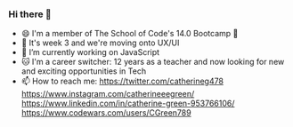### Hi there 👋

- :smile: I'm a member of The School of Code's 14.0 Bootcamp 🥳
- 📆 It's week 3 and we're moving onto UX/UI
- 🔭 I’m currently working on JavaScript
- :cat: I'm a career switcher: 12 years as a teacher and now looking for new and exciting opportunities in Tech
- 📫 How to reach me: https://twitter.com/catherineg478
                      https://www.instagram.com/catherineeegreen/                      
                      https://www.linkedin.com/in/catherine-green-953766106/
                      https://www.codewars.com/users/CGreen789

<!--
**CGreen789/CGreen789** is a ✨ _special_ ✨ repository because its `README.md` (this file) appears on your GitHub profile.

Here are some ideas to get you started:

- 🔭 I’m currently working on ...
- 🌱 I’m currently learning ...
- 👯 I’m looking to collaborate on ...
- 🤔 I’m looking for help with ...
- 💬 Ask me about ...
- 📫 How to reach me: ...
- 😄 Pronouns: ...
- ⚡ Fun fact: ...
-->
